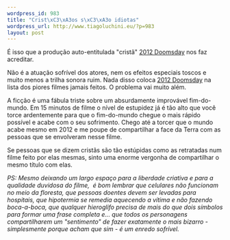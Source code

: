 ```yaml
--- 
wordpress_id: 983
title: "Crist\xC3\xA3os s\xC3\xA3o idiotas"
wordpress_url: http://www.tiagoluchini.eu/?p=983
layout: post
---
```

É isso que a produção auto-entitulada "cristã" <a href="http://www.imdb.com/title/tt1132130/" target="_blank">2012 Doomsday</a> nos faz acreditar.

Não é a atuação sofrível dos atores, nem os efeitos especiais toscos e muito menos a trilha sonora ruim. Nada disso coloca <a href="http://www.imdb.com/title/tt1132130/" target="_blank">2012 Doomsday</a> na lista dos piores filmes jamais feitos. O problema vai muito além.

A ficção é uma fábula triste sobre um absurdamente improvável fim-do-mundo. Em 15 minutos de filme o nível de estupidez já é tão alto que você torce ardentemente para que o fim-do-mundo chegue o mais rápido possível e acabe com o seu sofrimento. Chego até a torcer que o mundo acabe mesmo em 2012 e me poupe de compartilhar a face da Terra com as pessoas que se envolveram nesse filme.

Se pessoas que se dizem cristãs são tão estúpidas como as retratadas num filme feito por elas mesmas, sinto uma enorme vergonha de compartilhar o mesmo título com elas.

<em>PS: Mesmo deixando um largo espaço para a liberdade criativa e para a qualidade duvidosa do filme,  é bom lembrar que celulares não funcionam no meio da floresta, que pessoas doentes devem ser levadas para hospitais, que hipotermia se remedia aquecendo a vítima e não fazendo boca-a-boca, que qualquer hieroglifo precisa de mais do que dois símbolos para formar uma frase completa e... que todos os personagens compartilharem um "sentimento" de fazer exatamente o mais bizarro - simplesmente porque acham que sim - é um enredo sofrível.
</em>
